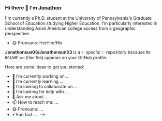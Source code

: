 ### Hi there 👋 I'm [Jonathon](https://jonathonsun03.github.io/portfolio/)

I'm currently a Ph.D. student at the University of Pennsylvania's Graduate School of Education studying Higher Education. I'm particularly interested in understanding Asian American college access from a geographic perspective.

- 😄 Pronouns: He/Him/His

**Jonathonsun03/Jonathonsun03** is a ✨ _special_ ✨ repository because its `README.md` (this file) appears on your GitHub profile.

Here are some ideas to get you started:

- 🔭 I’m currently working on ...
- 🌱 I’m currently learning ...
- 👯 I’m looking to collaborate on ...
- 🤔 I’m looking for help with ...
- 💬 Ask me about ...
- 📫 How to reach me: ...
- 😄 Pronouns: ...
- ⚡ Fun fact: ...
-->
